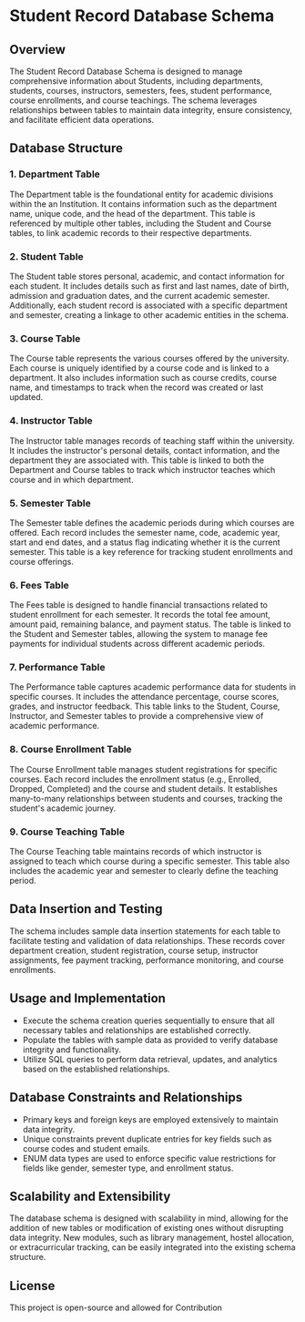 # Student Record Database Schema

## Overview

The Student Record Database Schema is designed to manage comprehensive information about Students, including departments, students, courses, instructors, semesters, fees, student performance, course enrollments, and course teachings. The schema leverages relationships between tables to maintain data integrity, ensure consistency, and facilitate efficient data operations.

## Database Structure

### 1. Department Table

The Department table is the foundational entity for academic divisions within the an Institution. It contains information such as the department name, unique code, and the head of the department. This table is referenced by multiple other tables, including the Student and Course tables, to link academic records to their respective departments.

### 2. Student Table

The Student table stores personal, academic, and contact information for each student. It includes details such as first and last names, date of birth, admission and graduation dates, and the current academic semester. Additionally, each student record is associated with a specific department and semester, creating a linkage to other academic entities in the schema.

### 3. Course Table

The Course table represents the various courses offered by the university. Each course is uniquely identified by a course code and is linked to a department. It also includes information such as course credits, course name, and timestamps to track when the record was created or last updated.

### 4. Instructor Table

The Instructor table manages records of teaching staff within the university. It includes the instructor's personal details, contact information, and the department they are associated with. This table is linked to both the Department and Course tables to track which instructor teaches which course and in which department.

### 5. Semester Table

The Semester table defines the academic periods during which courses are offered. Each record includes the semester name, code, academic year, start and end dates, and a status flag indicating whether it is the current semester. This table is a key reference for tracking student enrollments and course offerings.

### 6. Fees Table

The Fees table is designed to handle financial transactions related to student enrollment for each semester. It records the total fee amount, amount paid, remaining balance, and payment status. The table is linked to the Student and Semester tables, allowing the system to manage fee payments for individual students across different academic periods.

### 7. Performance Table

The Performance table captures academic performance data for students in specific courses. It includes the attendance percentage, course scores, grades, and instructor feedback. This table links to the Student, Course, Instructor, and Semester tables to provide a comprehensive view of academic performance.

### 8. Course Enrollment Table

The Course Enrollment table manages student registrations for specific courses. Each record includes the enrollment status (e.g., Enrolled, Dropped, Completed) and the course and student details. It establishes many-to-many relationships between students and courses, tracking the student's academic journey.

### 9. Course Teaching Table

The Course Teaching table maintains records of which instructor is assigned to teach which course during a specific semester. This table also includes the academic year and semester to clearly define the teaching period.

## Data Insertion and Testing

The schema includes sample data insertion statements for each table to facilitate testing and validation of data relationships. These records cover department creation, student registration, course setup, instructor assignments, fee payment tracking, performance monitoring, and course enrollments.

## Usage and Implementation

* Execute the schema creation queries sequentially to ensure that all necessary tables and relationships are established correctly.
* Populate the tables with sample data as provided to verify database integrity and functionality.
* Utilize SQL queries to perform data retrieval, updates, and analytics based on the established relationships.

## Database Constraints and Relationships

* Primary keys and foreign keys are employed extensively to maintain data integrity.
* Unique constraints prevent duplicate entries for key fields such as course codes and student emails.
* ENUM data types are used to enforce specific value restrictions for fields like gender, semester type, and enrollment status.

## Scalability and Extensibility

The database schema is designed with scalability in mind, allowing for the addition of new tables or modification of existing ones without disrupting data integrity. New modules, such as library management, hostel allocation, or extracurricular tracking, can be easily integrated into the existing schema structure.

## License

This project is open-source and allowed for Contribution
